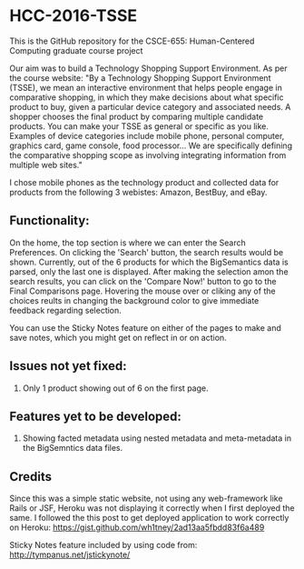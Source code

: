 # HCC-2016-TSSE
This is the GitHub repository for the CSCE-655: Human-Centered Computing graduate course project

Our aim was to build a Technology Shopping Support Environment. As per the course website:
"By a Technology Shopping Support Environment (TSSE), we mean an interactive environment that helps people engage in comparative shopping, in which they make decisions about what specific product to buy, given a particular device category and associated needs. A shopper chooses the final product by comparing multiple candidate products. You can make your TSSE as general or specific as you like. Examples of device categories include mobile phone, personal computer, graphics card, game console, food processor...
We are specifically defining the comparative shopping scope  as involving integrating information from multiple web sites."

I chose mobile phones as the technology product and collected data for products from the following 3 webistes: Amazon, BestBuy, and eBay.

## Functionality:
On the home, the top section is where we can enter the Search Preferences. On clicking the 'Search' button, the search results would be shown.
Currently, out of the 6 products for which the BigSemantics data is parsed, only the last one is displayed. After making the selection amon the search results, you can click on the 'Compare Now!' button to go to the Final Comparisons page. Hovering the mouse over or cliking any of the choices reults in changing the background color to give immediate feedback regarding selection. 

You can use the Sticky Notes feature on either of the pages to make and save notes, which you might get on reflect in or on action.

## Issues not yet fixed:
1. Only 1 product showing out of 6 on the first page.

## Features yet to be developed:
1. Showing facted metadata using nested metadata and meta-metadata in the BigSemntics data files.

## Credits
Since this was a simple static website, not using any web-framework like Rails or JSF, Heroku was not displaying it correctly when I first deployed the same. I followed the this post to get deployed application to work correctly on Heroku: https://gist.github.com/wh1tney/2ad13aa5fbdd83f6a489

Sticky Notes feature included by using code from: http://tympanus.net/jstickynote/


